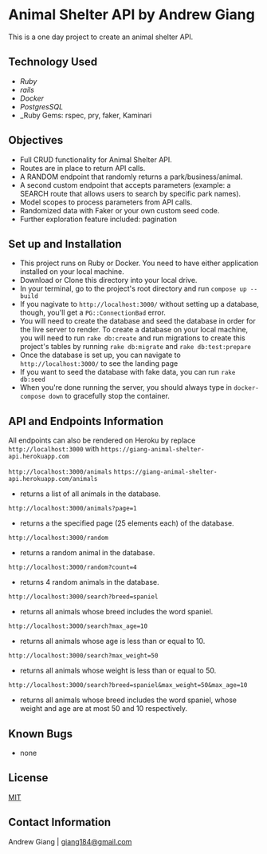 # Animal Shelter API by Andrew Giang
This is a one day project to create an animal shelter API. 

## Technology Used
* _Ruby_
* _rails_
* _Docker_
* _PostgresSQL_
* _Ruby Gems: rspec, pry, faker, Kaminari

## Objectives

* Full CRUD functionality for Animal Shelter API.
* Routes are in place to return API calls.
* A RANDOM endpoint that randomly returns a park/business/animal.
* A second custom endpoint that accepts parameters (example: a SEARCH route that allows users to search by specific park names).
* Model scopes to process parameters from API calls.
* Randomized data with Faker or your own custom seed code.
* Further exploration feature included: pagination 

## Set up and Installation
* This project runs on Ruby or Docker. You need to have either application installed on your local machine.
* Download or Clone this directory into your local drive.
* In your terminal, go to the project's root directory and run `compose up --build`
* If you nagivate to `http://localhost:3000/` without setting up a database, though, you'll get a `PG::ConnectionBad` error.
* You will need to create the database and seed the database in order for the live server to render. To create a database on your local machine, you will need to run `rake db:create` and run migrations to create this project's tables by running `rake db:migrate` and `rake db:test:prepare`
* Once the database is set up, you can navigate to `http://localhost:3000/` to see the landing page
* If you want to seed the database with fake data, you can run `rake db:seed`
* When you're done running the server, you should always type in `docker-compose down` to gracefully stop the container.

## API and Endpoints Information
All endpoints can also be rendered on Heroku by replace `http://localhost:3000` with `https://giang-animal-shelter-api.herokuapp.com`


`http://localhost:3000/animals`
`https://giang-animal-shelter-api.herokuapp.com/animals`
* returns a list of all animals in the database.

`http://localhost:3000/animals?page=1`
* returns a the specified page (25 elements each) of the database.

`http://localhost:3000/random`
* returns a random animal in the database.

`http://localhost:3000/random?count=4`
* returns 4 random animals in the database.

`http://localhost:3000/search?breed=spaniel`
* returns all animals whose breed includes the word spaniel.

`http://localhost:3000/search?max_age=10`
* returns all animals whose age is less than or equal to 10.

`http://localhost:3000/search?max_weight=50`
* returns all animals whose weight is less than or equal to 50.

`http://localhost:3000/search?breed=spaniel&max_weight=50&max_age=10`
* returns all animals whose breed includes the word spaniel, whose weight and age are at most 50 and 10 respectively.

## Known Bugs

* none

## License

[MIT](https://en.wikipedia.org/wiki/MIT_License)

## Contact Information

Andrew Giang | giang184@gmail.com